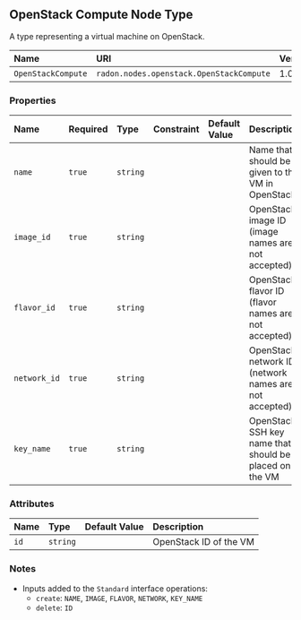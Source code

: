 ## OpenStack Compute Node Type

A type representing a virtual machine on OpenStack.

| Name | URI | Version | Derived From |
|:---- |:--- |:------- |:------------ |
| `OpenStackCompute` | `radon.nodes.openstack.OpenStackCompute` | 1.0.0 | `tosca.nodes.Compute` |

### Properties

| Name | Required | Type | Constraint | Default Value | Description | 
|:---- |:-------- |:---- |:---------- |:------------- |:----------- |
| `name`  | `true`  | `string` |   |   | Name that should be given to the VM in OpenStack |
| `image_id` | `true` | `string` |   |   | OpenStack image ID (image names are not accepted) |
| `flavor_id` | `true` | `string` |   |   | OpenStack flavor ID (flavor names are not accepted) |
| `network_id` | `true` | `string` |   |   | OpenStack network ID (network names are not accepted) |
| `key_name` | `true` | `string` |   |   | OpenStack SSH key name that should be placed on the VM |

### Attributes

| Name | Type | Default Value | Description |
|:---- |:---- |:------------- |:----------- |
| `id` | `string` |   | OpenStack ID of the VM |

### Notes

* Inputs added to the `Standard` interface operations:
    * `create`: `NAME`, `IMAGE`, `FLAVOR`, `NETWORK`, `KEY_NAME`
    * `delete`: `ID`
